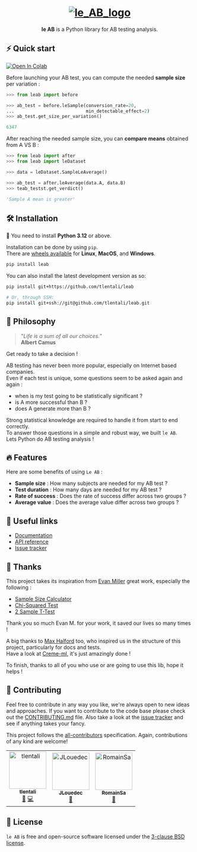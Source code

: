 <h1 align="center";
    font-family: Georgia, sans-serif;
    text-decoration: none;
    background: #ffbdfb;
    padding: 3px 6px;
    color: #000;
    font-size: 28px;>
    <a href="#"><img src="https://raw.githubusercontent.com/tlentali/leab/master/docs/_static/logo.svg"  alt="le_AB_logo" />
    </a>
</h1>

<p align="center">
  <b>le AB</b> is a Python library for AB testing analysis.
</p>

## ⚡️ Quick start

[![Open In Colab](https://colab.research.google.com/assets/colab-badge.svg)](https://colab.research.google.com/drive/1R3z8uoCvpqhVfH0X6eU_-TaRRPbKUqbM?usp=sharing)

Before launching your AB test, you can compute the needed **sample size** per variation :

```python
>>> from leab import before

>>> ab_test = before.leSample(conversion_rate=20,
...                           min_detectable_effect=2)
>>> ab_test.get_size_per_variation()

6347
```

After reaching the needed sample size, you can **compare means** obtained from A VS B :

```python
>>> from leab import after
>>> from leab import leDataset

>>> data = leDataset.SampleLeAverage()

>>> ab_test = after.leAverage(data.A, data.B)
>>> teab_testst.get_verdict()

'Sample A mean is greater'
```

## 🛠 Installation

🐍 You need to install **Python 3.12** or above.

Installation can be done by using `pip`.  
There are [wheels available](https://pypi.org/project/leab/#files) for **Linux**, **MacOS**, and **Windows**.

```bash
pip install leab
```

You can also install the latest development version as so:

```bash
pip install git+https://github.com/tlentali/leab

# Or, through SSH:
pip install git+ssh://git@github.com/tlentali/leab.git
```

## 🥄 Philosophy

> "*Life is a sum of all our choices.*"  
> **Albert Camus**

Get ready to take a decision !

AB testing has never been more popular, especially on Internet based companies.  
Even if each test is unique, some questions seem to be asked again and again :

- when is my test going to be statistically significant ?
- is A more successful than B ?
- does A generate more than B ?

Strong statistical knowledge are required to handle it from start to end correctly.  
To answer those questions in a simple and robust way, we built `le AB`.  
Lets Python do AB testing analysis !  

## 🔥 Features

Here are some benefits of using `Le AB` :

- **Sample size** : How many subjects are needed for my AB test ?
- **Test duration** : How many days are needed for my AB test ?
- **Rate of success** : Does the rate of success differ across two groups ?
- **Average value** : Does the average value differ across two groups ?

## 🔗 Useful links

- [Documentation](https://tlentali.com/docs/leab/)
- [API reference](https://tlentali.com/docs/leab/reference/leAverage/)
- [Issue tracker](https://github.com/tlentali/leab/issues)

## 🙏 Thanks

This project takes its inspiration from [Evan Miller](https://www.evanmiller.org/) great work, especially the following :

- [Sample Size Calculator](https://www.evanmiller.org/ab-testing/sample-size.html)
- [Chi-Squared Test](https://www.evanmiller.org/ab-testing/chi-squared.html)
- [2 Sample T-Test](https://www.evanmiller.org/ab-testing/t-test.html)

Thank you so much Evan M. for your work, it saved our lives so many times !  

A big thanks to [Max Halford](https://maxhalford.github.io/) too, who inspired us in the structure of this project, particularly for docs and tests.  
Have a look at [Creme-ml](https://github.com/creme-ml/creme), it's just amazingly done !

To finish, thanks to all of you who use or are going to use this lib, hope it helps !

## 🖖 Contributing

Feel free to contribute in any way you like, we're always open to new ideas and approaches. If you want to contribute to the code base please check out the [CONTRIBUTING.md](https://github.com/tlentali/leab/blob/master/CONTRIBUTING.md) file. Also take a look at the [issue tracker](https://github.com/tlentali/leab/issues) and see if anything takes your fancy.

This project follows the [all-contributors](https://github.com/all-contributors/all-contributors) specification. Again, contributions of any kind are welcome!

<!-- ALL-CONTRIBUTORS-LIST:START - Do not remove or modify this section -->
<!-- prettier-ignore-start -->
<!-- markdownlint-disable -->
<table>
  <tr>
    <td align="center"><a href="https://github.com/tlentali"><img src="https://avatars1.githubusercontent.com/u/19271960?s=400&u=02218d9c16e739f84027bc05aa685fb4073d27a8&v=4" width="100px;" alt="tlentali"/><br /><sub><b>tlentali</b></sub></a><br /><a href="https://github.com/tlentali/leab/projects/1" title="Project Management">📆</a> <a href="https://github.com/tlentali/leab/commits?author=tlentali" title="Code">💻</a></td>
    <td align="center"><a href="https://github.com/JLouedec"><img src="https://avatars3.githubusercontent.com/u/15788750?s=400&v=4" width="100px;" alt="JLouedec"/><br /><sub><b>JLouedec</b></sub></a><br /><a href="https://github.com/tlentali/leab/commits?author=JLouedec" title="Docs">📝</a></td>
    <td align="center"><a href="https://github.com/RomainSa"><img src="https://avatars3.githubusercontent.com/u/9036267?s=400&v=4" width="100px;" alt="RomainSa"/><br /><sub><b>RomainSa</b></sub></a><br /><a href="https://github.com/tlentali/leab/commits?author=RomainSa" title="Docs">📝</a></td>
  </tr>
</table>
<!-- markdownlint-enable -->
<!-- prettier-ignore-end -->
<!-- ALL-CONTRIBUTORS-LIST:END -->

## 📜 License

`le AB` is free and open-source software licensed under the [3-clause BSD license](https://github.com/tlentali/leab/blob/master/LICENSE).
